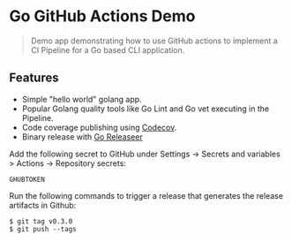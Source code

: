 # Go GitHub Actions Demo

> Demo app demonstrating how to use GitHub actions to implement a CI Pipeline for a Go based CLI application.

## Features

* Simple "hello world" golang app.
* Popular Golang quality tools like Go Lint and Go vet executing in the Pipeline.
* Code coverage publishing using [Codecov](https://codecov.io/).
* Binary release with [Go Releaseer](https://goreleaser.com/)

Add the following secret to GitHub under Settings -> Secrets and variables > Actions -> Repository secrets:
```
GHUBTOKEN
```

Run the following commands to trigger a release that generates the release artifacts in Github:
```
$ git tag v0.3.0
$ git push --tags
```

